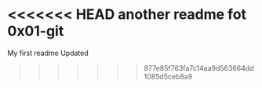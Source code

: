 <<<<<<< HEAD
another readme fot 0x01-git
=======
My first readme Updated
>>>>>>> 877e85f763fa7c14aa9d563664dd1085d5ceb8a9
